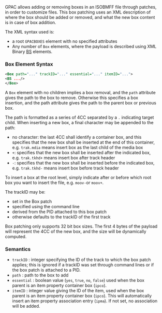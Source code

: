 GPAC allows adding or removing boxes in an ISOBMFF file through patches, in order to customize files. This box patching uses an XML description of where the box should be added or removed, and what the new box content is in case of box addition.

The XML syntax used is:

- a root `GPACBOXES` element with no specified attributes
- Any number of `Box` elements, where the payload is described using XML Binary [BS](XML-Binary) elements. 


### Box Element Syntax

```xml
<Box path="..." trackID="..." essential="..." itemID="...">
<BS .../>
</Box>
```

A `Box` element with no children implies a box removal, and the `path` attribute gives the path to the box to remove. Otherwise this specifies a box insertion, and the path attribute gives the path to the parent box or previous box.

The path is formatted as a series of 4CC separated by a `.` indicating target child. When inserting a new box, a final character may be appended to the path:

- no character: the last 4CC shall identify a container box, and this specifies that the new box shall be inserted at the end of this container, e.g. `trak.mdia` means insert box as the last child of the media box
- `+`: specifies that the new box shall be inserted after the indicated box, e.g. `trak.tkhd+` means insert box after track header
- `-`: specifies that the new box shall be inserted before the indicated box, e.g. `trak.tkhd-` means insert box before track header

To insert a box at the root level, simply indicate after or before which root box you want to insert the file, e.g. `moov-`or `moov+`.

 The trackID may be:
 
 - set in the Box patch
 - specified using the command line
 - derived from the PID attached to this box patch
- otherwise defaults to the trackID of the first track


Box patching only supports 32 bit box sizes. The first 4 bytes of the payload will represent the 4CC of the new box, and the size will be dynamically computed.
  
### Semantics

*   `trackID` : integer specifying the ID of the track to which the box patch applies; this is ignored if a trackID was set through command lines or if the box patch is attached to a PID.
*   `path` : path to the box to add
*   `essential` : boolean value (`yes`, `true`, `no`, `false`) used when the box parent is an item property container box (`ipco`).
*   `itemID` : integer value giving the ID of the item, used when the box parent is an item property container box (`ipco`). This will automatically insert an item property association entry (`ipma`). If not set, no association will be added.  

